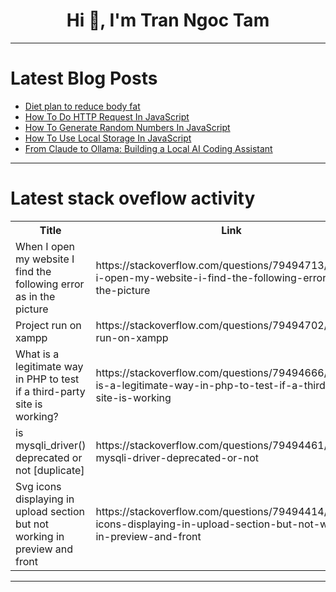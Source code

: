 <h1 align="center">Hi 👋, I'm Tran Ngoc Tam</h1>

---

# Latest Blog Posts 
<!-- BLOG-POST-LIST:START -->
- [Diet plan to reduce body fat](https://dev.to/rakeshreddy512/diet-plan-to-reduce-body-fat-403j)
- [How To Do HTTP Request In JavaScript](https://dev.to/theudemezue/how-to-do-http-request-in-javascript-3mni)
- [How To Generate Random Numbers In JavaScript](https://dev.to/theudemezue/how-to-generate-random-numbers-in-javascript-6ae)
- [How To Use Local Storage In JavaScript](https://dev.to/theudemezue/how-to-use-local-storage-in-javascript-1c0m)
- [From Claude to Ollama: Building a Local AI Coding Assistant](https://dev.to/ishu_kumar/from-claude-to-ollama-building-a-local-ai-coding-assistant-3c46)
<!-- BLOG-POST-LIST:END -->

---

# Latest stack oveflow activity
<table>
  <tr><th>Title</th><th>Link</th></tr>
  <!-- STACKOVERFLOW:START --><tr><td>When I open my website I find the following error as in the picture</td><td>https://stackoverflow.com/questions/79494713/when-i-open-my-website-i-find-the-following-error-as-in-the-picture</td></tr><tr><td>Project run on xampp</td><td>https://stackoverflow.com/questions/79494702/project-run-on-xampp</td></tr><tr><td>What is a legitimate way in PHP to test if a third-party site is working?</td><td>https://stackoverflow.com/questions/79494666/what-is-a-legitimate-way-in-php-to-test-if-a-third-party-site-is-working</td></tr><tr><td>is mysqli_driver&lpar;&rpar; deprecated or not [duplicate]</td><td>https://stackoverflow.com/questions/79494461/is-mysqli-driver-deprecated-or-not</td></tr><tr><td>Svg icons displaying in upload section but not working in preview and front</td><td>https://stackoverflow.com/questions/79494414/svg-icons-displaying-in-upload-section-but-not-working-in-preview-and-front</td></tr><!-- STACKOVERFLOW:END -->
</table>

---


